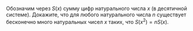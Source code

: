 Обозначим через $S\left( x \right)$ сумму цифр натурального числа $x$ (в десятичной  системе). Докажите, что для любого натурального числа $n$ существует бесконечно много натуральных чисел $x$ таких, что $S\left( {{x}^{2}} \right)=nS\left( x \right)$.